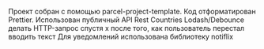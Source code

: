 Проект собран с помощью parcel-project-template.
Код отформатирован Prettier.
Использован публичный API Rest Countries
Lodash/Debounce делать HTTP-запрос спустя х после того, как пользователь перестал вводить текст
Для уведомлений использована библиотеку notiflix
